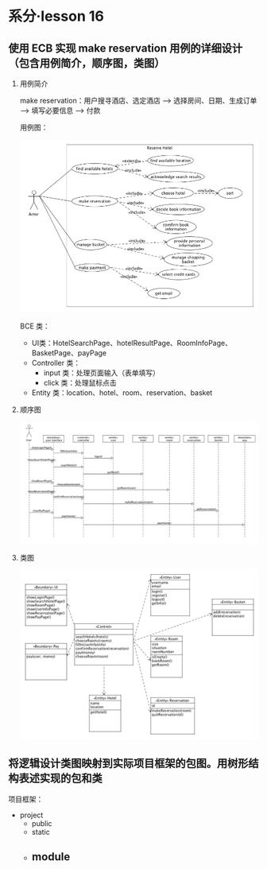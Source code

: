 # 系分·lesson 16

## 使用 ECB 实现 make reservation 用例的详细设计（包含用例简介，顺序图，类图）

1. 用例简介

   make reservation：用户搜寻酒店、选定酒店 --> 选择房间、日期、生成订单 --> 填写必要信息 --> 付款

   用例图：

   ![asgRH](pic/asgRH.png)

   BCE 类：

   - UI类：HotelSearchPage、hotelResultPage、RoomInfoPage、BasketPage、payPage
   - Controller 类：
     - input 类：处理页面输入（表单填写）
     - click 类：处理鼠标点击
   - Entity 类：location、hotel、room、reservation、basket

2. 顺序图

   ![sequent](pic/sequent.png)

3. 类图

   ![class](pic/class.png)



## 将逻辑设计类图映射到实际项目框架的包图。用树形结构表述实现的包和类

项目框架：

- project
  - public
  - static
  - module
    - 